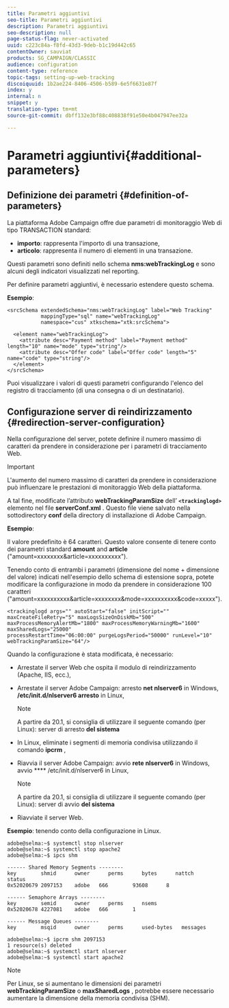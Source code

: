 ```yaml
---
title: Parametri aggiuntivi
seo-title: Parametri aggiuntivi
description: Parametri aggiuntivi
seo-description: null
page-status-flag: never-activated
uuid: c223c84a-f8fd-43d3-9deb-b1c19d442c65
contentOwner: sauviat
products: SG_CAMPAIGN/CLASSIC
audience: configuration
content-type: reference
topic-tags: setting-up-web-tracking
discoiquuid: 1b2ae224-8406-4506-b589-6e5f6631e87f
index: y
internal: n
snippet: y
translation-type: tm+mt
source-git-commit: dbff132e3bf88c408838f91e50e4b047947ee32a

---
```



# Parametri aggiuntivi{#additional-parameters}

## Definizione dei parametri {#definition-of-parameters}

La piattaforma Adobe Campaign offre due parametri di monitoraggio Web di tipo TRANSACTION standard:

* **importo**: rappresenta l&#39;importo di una transazione,
* **articolo**: rappresenta il numero di elementi in una transazione.

Questi parametri sono definiti nello schema **nms:webTrackingLog** e sono alcuni degli indicatori visualizzati nel reporting.

Per definire parametri aggiuntivi, è necessario estendere questo schema.

**Esempio**:

```
<srcSchema extendedSchema="nms:webTrackingLog" label="Web Tracking"
           mappingType="sql" name="webTrackingLog" 
           namespace="cus" xtkschema="xtk:srcSchema">

  <element name="webTrackingLog">
    <attribute desc="Payment method" label="Payment method" length="10" name="mode" type="string"/>
    <attribute desc="Offer code" label="Offer code" length="5" name="code" type="string"/>
  </element>
</srcSchema>
```

Puoi visualizzare i valori di questi parametri configurando l&#39;elenco del registro di tracciamento (di una consegna o di un destinatario).

## Configurazione server di reindirizzamento {#redirection-server-configuration}

Nella configurazione del server, potete definire il numero massimo di caratteri da prendere in considerazione per i parametri di tracciamento Web.

>[!IMPORTANT]
>
>L&#39;aumento del numero massimo di caratteri da prendere in considerazione può influenzare le prestazioni di monitoraggio Web della piattaforma.

A tal fine, modificate l’attributo **webTrackingParamSize** dell’ **`<trackinglogd>`** elemento nel file **serverConf.xml** . Questo file viene salvato nella sottodirectory **conf** della directory di installazione di Adobe Campaign.

**Esempio**:

Il valore predefinito è 64 caratteri. Questo valore consente di tenere conto dei parametri standard **amount** and **article** (&quot;amount=xxxxxxxx&amp;article=xxxxxxxxxx&quot;).

Tenendo conto di entrambi i parametri (dimensione del nome + dimensione del valore) indicati nell&#39;esempio dello schema di estensione sopra, potete modificare la configurazione in modo da prendere in considerazione 100 caratteri (&quot;amount=xxxxxxxxxx&amp;article=xxxxxxxx&amp;mode=xxxxxxxxxx&amp;code=xxxxx&quot;).

```
<trackinglogd args="" autoStart="false" initScript="" maxCreateFileRetry="5" maxLogsSizeOnDiskMb="500"
maxProcessMemoryAlertMb="1800" maxProcessMemoryWarningMb="1600" maxSharedLogs="25000"
processRestartTime="06:00:00" purgeLogsPeriod="50000" runLevel="10"
webTrackingParamSize="64"/>
```

Quando la configurazione è stata modificata, è necessario:

* Arrestate il server Web che ospita il modulo di reindirizzamento (Apache, IIS, ecc.),
* Arrestate il server Adobe Campaign: arresto **net nlserver6** in Windows, **/etc/init.d/nlserver6 arresto** in Linux,

   >[!NOTE]
   >
   >A partire da 20.1, si consiglia di utilizzare il seguente comando (per Linux): server di arresto **del sistema**

* In Linux, eliminate i segmenti di memoria condivisa utilizzando il comando **ipcrm** ,
* Riavvia il server Adobe Campaign: avvio **rete nlserver6** in Windows, avvio **** /etc/init.d/nlserver6 in Linux,

   >[!NOTE]
   >
   >A partire da 20.1, si consiglia di utilizzare il seguente comando (per Linux): server di avvio **del sistema**

* Riavviate il server Web.

**Esempio**: tenendo conto della configurazione in Linux.

```
adobe@selma:~$ systemctl stop nlserver
adobe@selma:~$ systemctl stop apache2
adobe@selma:~$ ipcs shm

------ Shared Memory Segments --------
key        shmid      owner      perms      bytes      nattch     status      
0x52020679 2097153    adobe   666        93608      8                       

------ Semaphore Arrays --------
key        semid      owner      perms      nsems     
0x52020678 4227081    adobe   666        1         

------ Message Queues --------
key        msqid      owner      perms      used-bytes   messages    

adobe@selma:~$ ipcrm shm 2097153                             
1 resource(s) deleted
adobe@selma:~$ systemctl start nlserver
adobe@selma:~$ systemctl start apache2
```

>[!NOTE]
>
>Per Linux, se si aumentano le dimensioni dei parametri **webTrackingParamSize** o **maxSharedLogs** , potrebbe essere necessario aumentare la dimensione della memoria condivisa (SHM).

